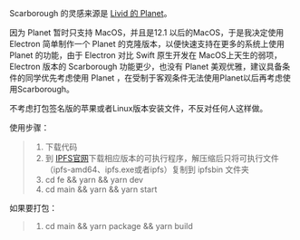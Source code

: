 Scarborough 的灵感来源是 [Livid 的 Planet](https://github.com/Planetable/Planet)。

因为 Planet 暂时只支持 MacOS，并且是12.1 以后的MacOS，于是我决定使用 Electron 简单制作一个 Planet 的克隆版本，以便快速支持在更多的系统上使用 Planet 的功能，由于 Electron 对比 Swift 原生开发在 MacOS上天生的弱项， Electron 版本的 Scarborough 功能更少，也没有 Planet 美观优雅，建议具备条件的同学优先考虑使用 Planet ，在受制于客观条件无法使用Planet以后再考虑使用Scarborough。  

不考虑打包签名版的苹果或者Linux版本安装文件，不反对任何人这样做。

使用步骤：
>1. 下载代码
>2. 到 [IPFS官网](https://github.com/ipfs/kubo)下载相应版本的可执行程序，解压缩后只将可执行文件（ipfs-amd64、ipfs.exe或者ipfs）复制到 ipfsbin 文件夹
>3. cd fe && yarn && yarn dev
>4. cd main && yarn && yarn start 

如果要打包：
> 1. cd main && yarn package && yarn build



